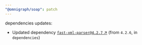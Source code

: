 ```yaml
---
"@omnigraph/soap": patch
---
```

dependencies updates:
  - Updated dependency [`fast-xml-parser@4.2.7` ↗︎](https://www.npmjs.com/package/fast-xml-parser/v/4.2.7) (from `4.2.6`, in `dependencies`)
